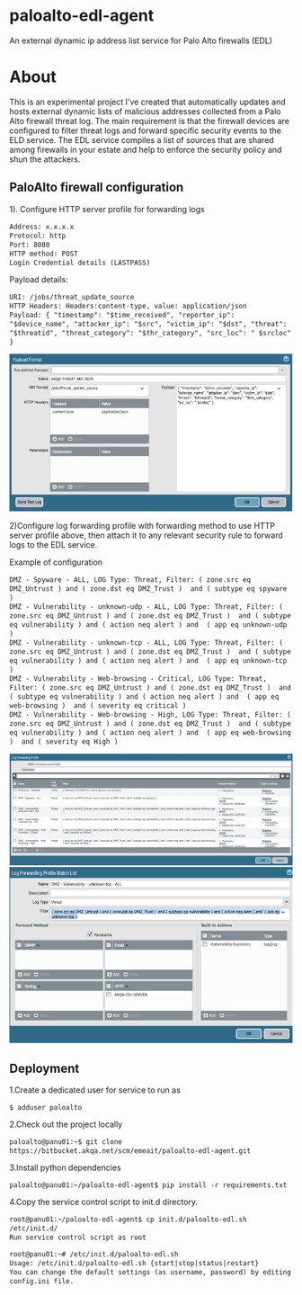 # paloalto-edl-agent
An external dynamic ip address list service for Palo Alto firewalls (EDL)

# About

This is an experimental project I've created that automatically updates and hosts external dynamic lists of malicious addresses collected from a Palo Alto firewall threat log.
The main requirement is that the firewall devices are configured to filter threat logs and forward specific security events to the ELD service.
The EDL service compiles a list of sources that are shared among firewalls in your estate and help to enforce the security policy and shun the attackers.

## PaloAlto firewall configuration

1). Configure HTTP server profile for forwarding logs  
```
Address: x.x.x.x
Protocol: http
Port: 8080
HTTP method: POST
Login Credential details (LASTPASS)
```

Payload details:
```
URI: /jobs/threat_update_source
HTTP Headers: Headers:content-type, value: application/json
Payload: { "timestamp": "$time_received", "reporter_ip": "$device_name", "attacker_ip": "$src", "victim_ip": "$dst", "threat": "$threatid", "threat_category": "$thr_category", "src_loc": " $srcloc" }
```
![GitHub Logo](/screenshots/http-profile-3.png)

2)Configure log forwarding profile with forwarding method to use HTTP server profile above, then attach it to any relevant security rule to forward logs to the EDL service.

Example of configuration
```
DMZ - Spyware - ALL, LOG Type: Threat, Filter: ( zone.src eq DMZ_Untrust ) and ( zone.dst eq DMZ_Trust )  and ( subtype eq spyware ) 
DMZ - Vulnerability - unknown-udp - ALL, LOG Type: Threat, Filter: ( zone.src eq DMZ_Untrust ) and ( zone.dst eq DMZ_Trust )  and ( subtype eq vulnerability ) and ( action neq alert ) and  ( app eq unknown-udp )
DMZ - Vulnerability - unknown-tcp - ALL, LOG Type: Threat, Filter: ( zone.src eq DMZ_Untrust ) and ( zone.dst eq DMZ_Trust )  and ( subtype eq vulnerability ) and ( action neq alert ) and  ( app eq unknown-tcp )
DMZ - Vulnerability - Web-browsing - Critical, LOG Type: Threat, Filter: ( zone.src eq DMZ_Untrust ) and ( zone.dst eq DMZ_Trust )  and ( subtype eq vulnerability ) and ( action neq alert ) and  ( app eq web-browsing )  and ( severity eq critical )
DMZ - Vulnerability - Web-browsing - High, LOG Type: Threat, Filter: ( zone.src eq DMZ_Untrust ) and ( zone.dst eq DMZ_Trust )  and ( subtype eq vulnerability ) and ( action neq alert ) and  ( app eq web-browsing )  and ( severity eq High )
```

![GitHub Logo](/screenshots/log-forwarding-profile-1.png)
![GitHub Logo](/screenshots/log-forwarding-profile-2.png)


## Deployment

1.Create a dedicated user for service to run as 
```
$ adduser paloalto
```
2.Check out the project locally
```
paloalto@panu01:~$ git clone https://bitbucket.akqa.net/scm/emeait/paloalto-edl-agent.git
```
3.Install python dependencies 
```
paloalto@panu01:~/paloalto-edl-agent$ pip install -r requirements.txt
```
4.Copy the service control script to init.d directory.
```
root@panu01:~/paloalto-edl-agent$ cp init.d/paloalto-edl.sh /etc/init.d/
Run service control script as root
```
```
root@panu01:~# /etc/init.d/paloalto-edl.sh
Usage: /etc/init.d/paloalto-edl.sh {start|stop|status|restart}
You can change the default settings (as username, password) by editing config.ini file.
```

